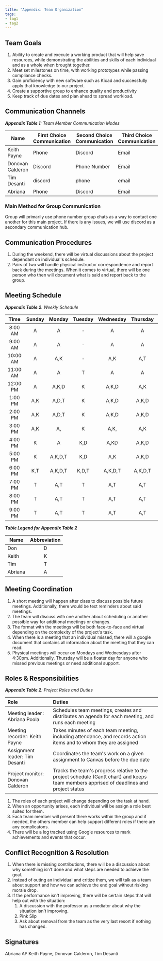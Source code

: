 ```yaml
---
title: "Appendix: Team Organization"
tags:
- tag1
- tag2
---
```


## Team Goals

1. Ability to create and execute a working product that will help save resources, while demonstrating the abilities and skills of each individual and as a whole when brought together.
1. Meet set milestones on time, with working prototypes while passing compliance checks.
1. Gain proficiency with new software such as Kicad and successfully apply that knowledge to our project.
1. Create a supportive group to enhance quality and productivity
1. Keep track of due dates and plan ahead to spread workload.

## Communication Channels

_**Appendix Table 1**: Team Member Communication Modes_

|Name                 | First Choice Communication | Second Choice Communication | Third Choice Communication |
|---------------------|----------------------------|-----------------------------|----------------------------|
|Keith Payne | Phone | Discord | Email |
|Donovan Calderon |  Discord | Phone Number | Email |
|Tim Desanti |  discord | phone | email |
|Abriana |  Phone | Discord | Email |

### Main Method for Group Communication

Group will primarily use phone number group chats as a way to contact one another for this main project. If there is any issues, we will use discord as a secondary communication hub.
 
## Communication Procedures

1. During the weekend, there will be virtual discussions about the project dependant on individual's schedule.
1. Pairs of two will handle physical instructor correspondence and report back during the meetings. When it comes to virtual, there will be one person who then will document what is said and report back to the group.

## Meeting Schedule

_**Appendix Table 2**: Weekly Schedule_

| Time | Sunday | Monday | Tuesday | Wednesday | Thursday | Friday | Saturday |
| :------: | :----: | :----: | :----: | :----: | :----: | :----: | :-----: |
| 8:00 AM | A | A | - | A | A | - | A,D |
| 9:00 AM | A | A | - | A | A | T | A,D|
| 10:00 AM | A | A,K | - | A,K | A,T| D | A,D |
| 11:00 AM | A | A | T | A | A | D,T | A,D |
| 12:00 PM | A | A,K,D | K | A,K,D | A,K | K,D, | A,K,D |
| 1:00 PM | A,K | A,D,T | K | A,K,D | A,K,D | K,D | A,K,D |
| 2:00 PM | A,K | A,D,T | K | A,K,D | A,K,D | K,D | A,K,D |
| 3:00 PM | A,K | A,| K | A,K, | A,K | K,D | A,K,D |
| 4:00 PM | K | A | K,D | A,KD | A,K,D | K,D | K,D |
| 5:00 PM | K | A,K,D,T| K,D | A,K | A,K,D | K,D | K,D |
| 6:00 PM | K,T  | A,K,D,T | K,D,T | A,K,D,T | A,K,D,T | K,D | K,D |
| 7:00 PM | T | A,T | T | A,T | A,T | - | - |
| 8:00 PM | T | A,T | T | A,T | A,T | - | - |
| 9:00 PM | T | A,T | T | A,T | A,T | - | - |

_**Table Legend for Appendix Table 2**_

| Name | Abbreviation |
| ----- | :------: |
| Don | D |
| Keith | K |
| Tim | T |
| Abriana | A |


## Meeting Coordination

1. A short meeting will happen after class to discuss possible future meetings. Additionally, there would be text reminders about said meetings. 
1. The team will discuss with one another about scheduling or another possible way for additional meetings or changes.
1. The format with the meetings will be both face-to-face and virtual depending on the complexity of the project's task.
1. When there is a meeting that an individual missed, there will a google document that contains all information about the meeting that they can read. 
1. Physical meetings will occur on Mondays and Wednesdays after 4:30pm. Additionally, Thursday will be a floater day for anyone who missed previous meetings or need additional support.

## Roles & Responsibilities

_**Appendix Table 2**: Project Roles and Duties_

| **Role**          | **Duties**                                                                                                                                |
| :---------------- | :---------------------------------------------------------------------------------------------------------------------------------------- |
| Meeting leader :  Abriana Poola| Schedules team meetings, creates and distributes an agenda for each meeting, and runs each meeting                                        |
| Meeting recorder: Keith Payne  | Takes minutes of each team meeting, including attendance, and records action items and to whom they are assigned                          |
| Assignment leader:    Tim Desanti| Coordinates the team's work on a given assignment to Canvas before the due date                                                           |
| Project monitor:  Donovan Calderon | Tracks the team's progress relative to the project schedule (Gantt chart) and keeps team members apprised of deadlines and project status |

1. The roles of each project will change depending on the task at hand. 
1. When an opportunity arises, each individual will be assign a role best suited for them. 
1. Each team member will present there works within the group and if needed, the others member can help support different roles if there are any complicatons. 
1. There will be a log tracked using Google resources to mark achievements and events that occur.

## Conflict Recognition & Resolution

1. When there is missing contributions, there will be a discussion about why something isn't done and what steps are needed to achieve the goal.
1. Instead of outing an individual and critize them, we will talk as a team about support and how we can achieve the end goal without risking morale drop. 
1. If the performance isn't improving, there will be certain steps that will help out with the situation:
    1. A discussion with the professor as a mediator about why the situation isn't improving.
    1. Pink Slip 
    1. Ask about removal from the team as the very last resort if nothing has changed.  

## Signatures

Abriana   AP   Keith Payne, Donovan Calderon, Tim Desanti

